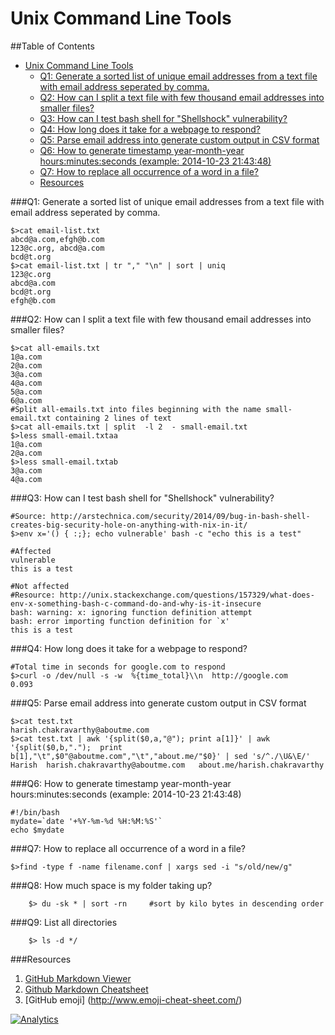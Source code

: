 Unix Command Line Tools
=======================
##Table of Contents
  * [Unix Command Line Tools](#unix-command-line-tools)
      * [Q1: Generate a sorted list of unique email addresses from a text file with email address seperated by comma.](#q1-generate-a-sorted-list-of-unique-email-addresses-from-a-text-file-with-email-address-seperated-by-comma)
      * [Q2: How can I split a text file with few thousand email addresses into smaller files?](#q2-how-can-i-split-a-text-file-with-few-thousand-email-addresses-into-smaller-files)
      * [Q3: How can I test bash shell for "Shellshock" vulnerability?](#q3-how-can-i-test-bash-shell-for-shellshock-vulnerability)
      * [Q4: How long does it take for a webpage to respond?](#q4-how-long-does-it-take-for-a-webpage-to-respond)
      * [Q5: Parse email address into generate custom output in CSV format](#q5-parse-email-address-into-generate-custom-output-in-csv-format)
      * [Q6: How to generate timestamp year-month-year hours:minutes:seconds (example: 2014-10-23 21:43:48)](#q6-how-to-generate-timestamp-year-month-year-hoursminutesseconds-example-2014-10-23-214348)
      * [Q7: How to replace all occurrence of a word in a file?](#q7-how-to-replace-all-occurrence-of-a-word-in-a-file)
      * [Resources](#resources)


###Q1: Generate a sorted list of unique email addresses from a text file with email address seperated by comma.

    $>cat email-list.txt
    abcd@a.com,efgh@b.com
    123@c.org, abcd@a.com
    bcd@t.org
    $>cat email-list.txt | tr "," "\n" | sort | uniq
    123@c.org
    abcd@a.com
    bcd@t.org
    efgh@b.com

###Q2: How can I split a text file with few thousand email addresses into smaller files?
   
    $>cat all-emails.txt 
    1@a.com
    2@a.com
    3@a.com
    4@a.com
    5@a.com
    6@a.com
    #Split all-emails.txt into files beginning with the name small-email.txt containing 2 lines of text
    $>cat all-emails.txt | split  -l 2  - small-email.txt
    $>less small-email.txtaa    
    1@a.com
    2@a.com
    $>less small-email.txtab
    3@a.com
    4@a.com
 
###Q3: How can I test bash shell for "Shellshock" vulnerability?

    #Source: http://arstechnica.com/security/2014/09/bug-in-bash-shell-creates-big-security-hole-on-anything-with-nix-in-it/
    $>env x='() { :;}; echo vulnerable' bash -c "echo this is a test"

    #Affected
    vulnerable
    this is a test
   
    #Not affected
    #Resource: http://unix.stackexchange.com/questions/157329/what-does-env-x-something-bash-c-command-do-and-why-is-it-insecure
    bash: warning: x: ignoring function definition attempt
    bash: error importing function definition for `x'
    this is a test

###Q4: How long does it take for a webpage to respond?

    #Total time in seconds for google.com to respond
    $>curl -o /dev/null -s -w  %{time_total}\\n  http://google.com
    0.093

###Q5: Parse email address into generate custom output in CSV format

    $>cat test.txt
    harish.chakravarthy@aboutme.com
    $>cat test.txt | awk '{split($0,a,"@"); print a[1]}' | awk '{split($0,b,".");  print b[1],"\t",$0"@aboutme.com","\t","about.me/"$0}' | sed 's/^./\U&\E/'
    Harish  harish.chakravarthy@aboutme.com   about.me/harish.chakravarthy

###Q6: How to generate timestamp year-month-year hours:minutes:seconds (example: 2014-10-23 21:43:48)

	#!/bin/bash
	mydate=`date '+%Y-%m-%d %H:%M:%S'`
	echo $mydate

###Q7: How to replace all occurrence of a word in a file?

	$>find -type f -name filename.conf | xargs sed -i "s/old/new/g"
        

###Q8: How much space is my folder taking up?

        $> du -sk * | sort -rn     #sort by kilo bytes in descending order

###Q9: List all directories
     
        $> ls -d */

###Resources
1. [GitHub Markdown Viewer](http://notepag.es/)
2. [Github Markdown Cheatsheet](https://github.com/adam-p/markdown-here/wiki/Markdown-Cheatsheet) 
3. [GitHub emoji] (http://www.emoji-cheat-sheet.com/)

[![Analytics](https://ga-beacon.appspot.com/UA-55381661-1/tools/cmd/readme)](https://github.com/igrigorik/ga-beacon)
